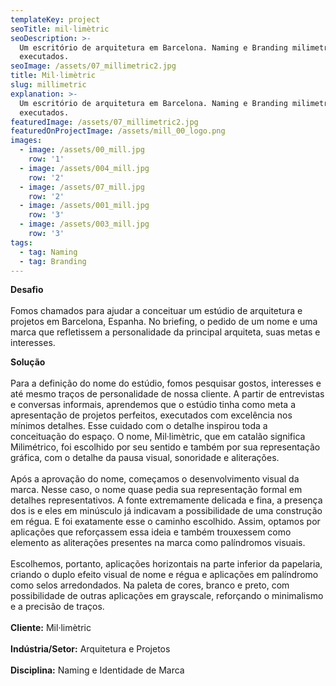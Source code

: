 ```yaml
---
templateKey: project
seoTitle: mil·limètric
seoDescription: >-
  Um escritório de arquitetura em Barcelona. Naming e Branding milimetricamente
  executados.
seoImage: /assets/07_millimetric2.jpg
title: Mil·limètric
slug: millimetric
explanation: >-
  Um escritório de arquitetura em Barcelona. Naming e Branding milimetricamente
  executados.
featuredImage: /assets/07_millimetric2.jpg
featuredOnProjectImage: /assets/mill_00_logo.png
images:
  - image: /assets/00_mill.jpg
    row: '1'
  - image: /assets/004_mill.jpg
    row: '2'
  - image: /assets/07_mill.jpg
    row: '2'
  - image: /assets/001_mill.jpg
    row: '3'
  - image: /assets/003_mill.jpg
    row: '3'
tags:
  - tag: Naming
  - tag: Branding
---
```

**Desafio**
<br><br>
Fomos chamados para ajudar a conceituar um estúdio de arquitetura e projetos em Barcelona, Espanha. No briefing, o pedido de um nome e uma marca que refletissem a personalidade da principal arquiteta, suas metas e interesses.

**Solução**
<br><br>
Para a definição do nome do estúdio, fomos pesquisar gostos, interesses e até mesmo traços de personalidade de nossa cliente. A partir de entrevistas e conversas informais, aprendemos que o estúdio tinha como meta a apresentação de projetos perfeitos, executados com excelência nos mínimos detalhes. Esse cuidado com o detalhe inspirou toda a conceituação do espaço. O nome, Mil·limètric, que em catalão significa Milimétrico, foi escolhido por seu sentido e também por sua representação gráfica, com o detalhe da pausa visual, sonoridade e aliterações.
<br><br>
Após a aprovação do nome, começamos o desenvolvimento visual da marca. Nesse caso, o nome quase pedia sua representação formal em detalhes representativos. A fonte extremamente delicada e fina, a presença dos is e eles em minúsculo já indicavam a possibilidade de uma construção em régua. E foi exatamente esse o caminho escolhido. Assim, optamos por aplicações que reforçassem essa ideia e também trouxessem como elemento as aliterações presentes na marca como palíndromos visuais. 
<br><br>
Escolhemos, portanto, aplicações horizontais na parte inferior da papelaria, criando o duplo efeito visual de nome e régua e aplicações em palíndromo como selos arredondados.
Na paleta de cores, branco e preto, com possibilidade de outras aplicações em grayscale, reforçando o minimalismo e a precisão de traços. 
<br><br>
**Cliente:** 
Mil·limètric
<br><br>
**Indústria/Setor:** 
Arquitetura e Projetos
<br><br>
**Disciplina:** 
Naming e Identidade de Marca
<br><br><br><br>

